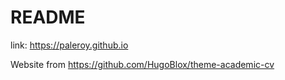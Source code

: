 # README

link: https://paleroy.github.io

Website from https://github.com/HugoBlox/theme-academic-cv
